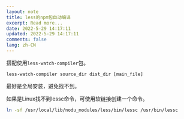 ```yaml
---
layout: note
title: less的npm包自动编译
excerpt: Read more...
date: 2022-5-29 14:17:11
updated: 2022-5-29 14:17:11
comments: false
lang: zh-CN
---
```


搭配使用`less-watch-compiler`包。

`less-watch-compiler source_dir dist_dir [main_file]`

最好是全局安装，避免找不到。

如果是Linux找不到lessc命令，可使用软链接创建一个命令。

```bash
ln -sf /usr/local/lib/nodu_modules/less/bin/lessc /usr/bin/lessc
```
  